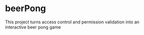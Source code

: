 # beerPong
This project turns access control and permission validation into an interactive beer pong game 
